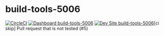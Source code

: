# build-tools-5006

[![CircleCI](https://circleci.com/gh/pantheon-ci-bot/build-tools-5006.svg?style=shield)](https://circleci.com/gh/pantheon-ci-bot/build-tools-5006)
[![Dashboard build-tools-5006](https://img.shields.io/badge/dashboard-build_tools_5006-yellow.svg)](https://dashboard.pantheon.io/sites/914a73df-3dfa-4033-ad6e-4216f25a9908#dev/code)
[![Dev Site build-tools-5006](https://img.shields.io/badge/site-build_tools_5006-blue.svg)](http://dev-build-tools-5006.pantheonsite.io/)[ci skip] Pull request that is not tested (#5)
